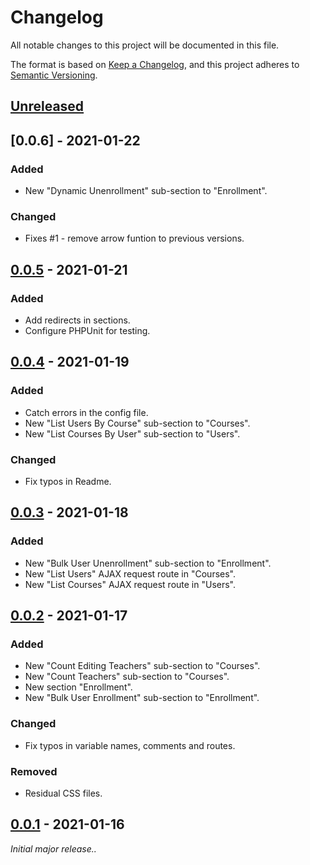 # Changelog

All notable changes to this project will be documented in this file.

The format is based on [Keep a Changelog](https://keepachangelog.com/en/1.0.0/),
and this project adheres to [Semantic Versioning](https://semver.org/spec/v2.0.0.html).

## [Unreleased]

## [0.0.6] - 2021-01-22

### Added

-   New "Dynamic Unenrollment" sub-section to "Enrollment".

### Changed

-   Fixes #1 - remove arrow funtion to previous versions.

## [0.0.5] - 2021-01-21

### Added

-   Add redirects in sections.
-   Configure PHPUnit for testing.

## [0.0.4] - 2021-01-19

### Added

-   Catch errors in the config file.
-   New "List Users By Course" sub-section to "Courses".
-   New "List Courses By User" sub-section to "Users".

### Changed

-   Fix typos in Readme.

## [0.0.3] - 2021-01-18

### Added

-   New "Bulk User Unenrollment" sub-section to "Enrollment".
-   New "List Users" AJAX request route in "Courses".
-   New "List Courses" AJAX request route in "Users".

## [0.0.2] - 2021-01-17

### Added

-   New "Count Editing Teachers" sub-section to "Courses".
-   New "Count Teachers" sub-section to "Courses".
-   New section "Enrollment".
-   New "Bulk User Enrollment" sub-section to "Enrollment".

### Changed

-   Fix typos in variable names, comments and routes.

### Removed

-   Residual CSS files.

## [0.0.1] - 2021-01-16

_Initial major release.._

[unreleased]: https://github.com/ManuelGil/alternate-admin/compare/v0.0.5...HEAD
[0.0.5]: https://github.com/ManuelGil/alternate-admin/compare/v0.0.4...v0.0.5
[0.0.4]: https://github.com/ManuelGil/alternate-admin/compare/v0.0.3...v0.0.4
[0.0.3]: https://github.com/ManuelGil/alternate-admin/compare/v0.0.2...v0.0.3
[0.0.2]: https://github.com/ManuelGil/alternate-admin/compare/v0.0.1...v0.0.2
[0.0.1]: https://github.com/ManuelGil/alternate-admin/releases/tag/v0.0.1
